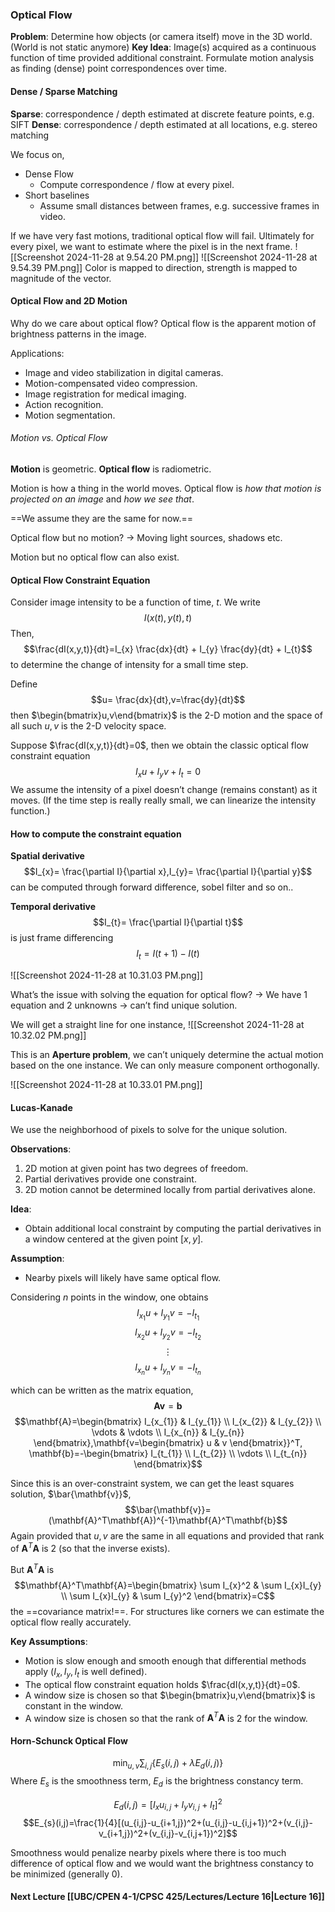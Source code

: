 ### Optical Flow
**Problem**: Determine how objects (or camera itself) move in the 3D world. (World is not static anymore)
**Key Idea**: Image(s) acquired as a continuous function of time provided additional constraint.
Formulate motion analysis as finding (dense) point correspondences over time.

#### Dense / Sparse Matching
**Sparse**: correspondence / depth estimated at discrete feature points, e.g. SIFT
**Dense**: correspondence / depth estimated at all locations, e.g. stereo matching

We focus on,
- Dense Flow
	- Compute correspondence / flow at every pixel.
- Short baselines
	- Assume small distances between frames, e.g. successive frames in video.

If we have very fast motions, traditional optical flow will fail.
Ultimately for every pixel, we want to estimate where the pixel is in the next frame.
![[Screenshot 2024-11-28 at 9.54.20 PM.png]]
![[Screenshot 2024-11-28 at 9.54.39 PM.png]]
Color is mapped to direction, strength is mapped to magnitude of the vector.


#### Optical Flow and 2D Motion
Why do we care about optical flow? Optical flow is the apparent motion of brightness patterns in the image.

Applications:
- Image and video stabilization in digital cameras.
- Motion-compensated video compression.
- Image registration for medical imaging.
- Action recognition.
- Motion segmentation.


###### Motion vs. Optical Flow
**Motion** is geometric.
**Optical flow** is radiometric.

Motion is how a thing in the world moves. Optical flow is *how that motion is projected on an image* and *how we see that*.

==We assume they are the same for now.==

Optical flow but no motion?
→ Moving light sources, shadows etc.

Motion but no optical flow can also exist.

#### Optical Flow Constraint Equation
Consider image intensity to be a function of time, $t$. We write
$$I(x(t),y(t),t)$$
Then,
$$\frac{dI(x,y,t)}{dt}=I_{x} \frac{dx}{dt} + I_{y} \frac{dy}{dt} + I_{t}$$
to determine the change of intensity for a small time step.

Define
$$u= \frac{dx}{dt},v=\frac{dy}{dt}$$
then $\begin{bmatrix}u,v\end{bmatrix}$ is the 2-D motion and the space of all such $u,v$ is the 2-D velocity space.

Suppose $\frac{dI(x,y,t)}{dt}=0$, then we obtain the classic optical flow constraint equation
$$I_{x}u+I_{y}v+I_{t}=0$$
We assume the intensity of a pixel doesn’t change (remains constant) as it moves.
(If the time step is really really small, we can linearize the intensity function.)

#### How to compute the constraint equation
**Spatial derivative**
$$I_{x}= \frac{\partial I}{\partial x},I_{y}= \frac{\partial I}{\partial y}$$
can be computed through forward difference, sobel filter and so on..

**Temporal derivative**
$$I_{t}= \frac{\partial I}{\partial t}$$
is just frame differencing 
$$I_{t}=I(t+1)-I(t)$$

![[Screenshot 2024-11-28 at 10.31.03 PM.png]]

What’s the issue with solving the equation for optical flow?
→ We have 1 equation and 2 unknowns → can’t find unique solution.

We will get a straight line for one instance,
![[Screenshot 2024-11-28 at 10.32.02 PM.png]]

This is an **Aperture problem**, we can’t uniquely determine the actual motion based on the one instance. We can only measure component orthogonally.

![[Screenshot 2024-11-28 at 10.33.01 PM.png]]


#### Lucas-Kanade
We use the neighborhood of pixels to solve for the unique solution.

**Observations**:
1. 2D motion at given point has two degrees of freedom.
2. Partial derivatives provide one constraint.
3. 2D motion cannot be determined locally from partial derivatives alone.

**Idea**:
- Obtain additional local constraint by computing the partial derivatives in a window centered at the given point $[x,y]$.

**Assumption**:
- Nearby pixels will likely have same optical flow.

Considering $n$ points in the window, one obtains
$$I_{x_{1}}u+I_{y_{1}}v=-I_{t_{1}}$$
$$I_{x_{2}}u+I_{y_{2}}v=-I_{t_{2}}$$
$$\vdots$$
$$I_{x_{n}}u+I_{y_{n}}v=-I_{t_{n}}$$

which can be written as the matrix equation,
$$\mathbf{A}\mathbf{v}=\mathbf{b}$$
$$\mathbf{A}=\begin{bmatrix}
I_{x_{1}} & I_{y_{1}} \\
I_{x_{2}} & I_{y_{2}} \\
\vdots  & \vdots \\
I_{x_{n}} & I_{y_{n}}
\end{bmatrix},\mathbf{v=\begin{bmatrix}
u & v
\end{bmatrix}}^T, \mathbf{b}=-\begin{bmatrix}
I_{t_{1}} \\
I_{t_{2}} \\
\vdots \\
I_{t_{n}}
\end{bmatrix}$$

Since this is an over-constraint system, we can get the least squares solution, $\bar{\mathbf{v}}$,
$$\bar{\mathbf{v}}=(\mathbf{A}^T\mathbf{A})^{-1}\mathbf{A}^T\mathbf{b}$$
Again provided that $u,v$ are the same in all equations and provided that rank of $\mathbf{A}^T\mathbf{A}$ is 2 (so that the inverse exists).

But $\mathbf{A}^T\mathbf{A}$ is 
$$\mathbf{A}^T\mathbf{A}=\begin{bmatrix}
\sum I_{x}^2 & \sum I_{x}I_{y} \\
\sum I_{x}I_{y} & \sum I_{y}^2
\end{bmatrix}=C$$
the ==covariance matrix!==.
For structures like corners we can estimate the optical flow really accurately.

**Key Assumptions**:
- Motion is slow enough and smooth enough that differential methods apply ($I_{x},I_{y},I_{t}$ is well defined).
- The optical flow constraint equation holds $\frac{dI(x,y,t)}{dt}=0$.
- A window size is chosen so that $\begin{bmatrix}u,v\end{bmatrix}$ is constant in the window.
- A window size is chosen so that the rank of $\mathbf{A}^T\mathbf{A}$ is 2 for the window.

#### Horn-Schunck Optical Flow
$$\text{min}_{u,v} \sum_{i,j} \left\{ E_{s}(i,j) + \lambda E_{d}(i,j) \right\}$$
Where $E_{s}$ is the smoothness term, $E_{d}$ is the brightness constancy term.

$$E_{d}(i,j)= [I_{x}u_{i,j}+I_{y}v_{i,j}+I_{t}]^2$$
$$E_{s}(i,j)=\frac{1}{4}[(u_{i,j}-u_{i+1,j})^2+(u_{i,j}-u_{i,j+1})^2+(v_{i,j}-v_{i+1,j})^2+(v_{i,j}-v_{i,j+1})^2]$$

Smoothness would penalize nearby pixels where there is too much difference of optical flow and we would want the brightness constancy to be minimized (generally 0).

#### Next Lecture [[UBC/CPEN 4-1/CPSC 425/Lectures/Lecture 16|Lecture 16]]
